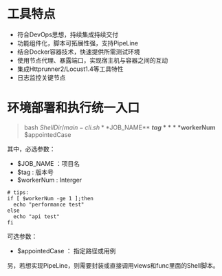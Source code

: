 # 工具特点
* 符合DevOps思想，持续集成持续交付
* 功能组件化，脚本可拓展性强，支持PipeLine
* 结合Docker容器技术，快速提供所需测试环境
* 使用节点代理、暴露端口，实现宿主机与容器之间的互动
* 集成Httprunner2/Locust1.4等工具特性
* 日志监控关键节点


# 环境部署和执行统一入口
> bash ${ShellDir}/main-cli.sh **$JOB_NAME** **$tag** **$workerNum** $appointedCase

其中，必选参数：
* $JOB_NAME ：项目名 
* $tag : 版本号
* $workerNum : Interger
```
# tips:
if [ $workerNum -ge 1 ];then
  echo "performance test"
else
  echo "api test"
fi
```

可选参数：
* $appointedCase ： 指定路径或用例

另，若想实现PipeLine，则需要封装或直接调用views和func里面的Shell脚本。
